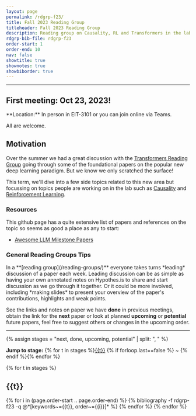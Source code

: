 ```yaml
---
layout: page
permalink: /rdgrp-f23/
title: Fall 2023 Reading Group
titleheader: Fall 2023 Reading Group
description: Reading group on Causality, RL and Transformers in the lab in Fall 2023
rdgrp-bib-file: rdgrp-f23
order-start: 1
order-end: 10
nav: false
showtitle: true
shownotes: true
showbiborder: true
---
```



<hr/>

<h2>First meeting: Oct 23, 2023!</h2>
**Location:** In person in EIT-3101 or you can join online via Teams. 

All are welcome.


<h2>Motivation</h2>
Over the summer we had a great discussion with the <a href="/rdgrp-s23/">Transformers Reading Group</a> going through some of the foundational papers on the popular new deep learning paradigm.
But we know we only scratched the surface! 

This term, we'll dive into a few side topics related to this new area but focussing on topics people are working on in the lab such as 
<a href="/causality">Causality</a> and 
<a href="/reinforcement-learning">Reinforcement Learning</a>. 

<h3>Resources</h3>
This github page has a quite extensive list of papers and references on the topic so seems as good a place as any to start:
<ul><li>
<a href="https://github.com/Hannibal046/Awesome-LLM#milestone-papers">Awesome LLM Milestone Papers</a>
</li></ul>

<h3>General Reading Groups Tips</h3>
In a **[reading group](/reading-groups/)** everyone takes turns *leading* discussion of a paper each week. Leading discussion can be as simple as having your own annotated notes on Hypothes.is to share and start discussion as we go through it together. Or it could be more involved, including *making slides* to present your overview of the paper's contributions, highlights and weak points.


See the links and notes on paper we have **done** in previous meetings, obtain the link for the **next** paper or look at planned **upcoming** or **potential** future papers, feel free to suggest others or changes in the upcoming order.

<hr/>

{% assign stages = "next, done, upcoming, potential" | split: ", " %}

<b>Jump to stage:</b> {% for t in stages %}<a href="#{{t}}">{{t}}</a> {% if forloop.last==false %} ~ {% endif %}{% endfor %}


<div class="publications by year">
{% for t in stages %}
  <h2 class="year"><a name="{{t}}">{{t}}</a></h2>
  {% for i in (page.order-start .. page.order-end) %}
      {% bibliography -f rdgrp-f23 -q @*[keywords~={{t}}, order~={{i}}]* %}
  {% endfor %}
{% endfor %}


</div>


